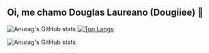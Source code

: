 ## Oi, me chamo Douglas Laureano (Dougiiee) 👋

![Anurag's GitHub stats](https://github-readme-stats.vercel.app/api?username=Dougiiee&theme=tokyonight_icons=true)
[![Top Langs](https://github-readme-stats.vercel.app/api/top-langs/?username=Dougiiee&layout=compact)](https://github.com/Dougiiee/github-readme-stats)


![Anurag's GitHub stats](https://github-readme-stats.vercel.app/api?username=Dougiiee&show_icons=true&theme=tokyonight)
